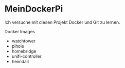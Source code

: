 # MeinDockerPi

Ich versuche mit diesen Projekt Docker und Git zu lernen.

Docker Images
- watchtower
- pihole
- homebridge
- unifi-controller
- heimdall
